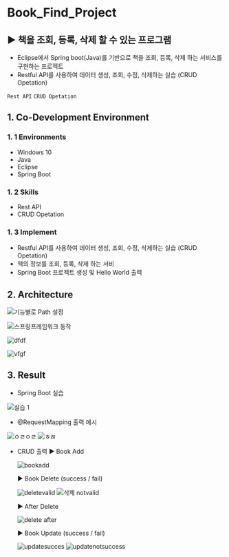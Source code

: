 # Book_Find_Project
## ▶ 책을 조회, 등록, 삭제 할 수 있는 프로그램
 
 - Eclipse에서 Spring boot(Java)를 기반으로 책을 조회, 등록, 삭제 하는 서비스를 구현하는 프로젝트
 - Restful API를 사용하여 데이터 생성, 조회, 수정, 삭제하는 실습 (CRUD Opetation)

`Rest API` `CRUD Opetation`

## 1. Co-Development Environment   
### 1. 1 Environments
- Windows 10
- Java
- Eclipse
- Spring Boot

### 1. 2 Skills
- Rest API
- CRUD Opetation

### 1. 3 Implement
- Restful API를 사용하여 데이터 생성, 조회, 수정, 삭제하는 실습 (CRUD Opetation)
- 책의 정보를 조회, 등록, 삭제 하는 서비
- Spring Boot 프로젝트 생성 및 Hello World 출력

## 2. Architecture

![기능별로 Path 설정](https://github.com/shyang12/Book_FInd/assets/85710913/9cd9b7b9-2fdd-4700-b3b6-35029863b87a)

![스프링프레임워크 동작](https://github.com/shyang12/Book_FInd/assets/85710913/7f6e7df1-b585-4984-9a14-4e41a431fb01)

![dfdf](https://github.com/shyang12/Book_FInd/assets/85710913/52ebcb61-b71d-4622-9577-7ef01b139d58)

![vfgf](https://github.com/shyang12/Book_FInd/assets/85710913/cde1df59-ca99-43c7-bf67-33aefe897dec)

  
## 3. Result   
- Spring Boot 실습
  
![실습 1](https://github.com/shyang12/Book_FInd/assets/85710913/a4b41924-ad12-4c5e-b7d6-164023def682)

- @RequestMapping 출력 예시

![ㅇㄹㅇㄹ](https://github.com/shyang12/Book_FInd/assets/85710913/d48c1f11-853d-4def-b932-5f7b207da2a4)  ![ㅎㅀ](https://github.com/shyang12/Book_FInd/assets/85710913/eda4c74e-c24b-4ea0-97f3-c6104902ff17)


- CRUD 출력
  ▶ Book Add
  
  ![bookadd](https://github.com/shyang12/Book_FInd/assets/85710913/121bdd61-8803-42bc-8a3f-24f8a6e9487c)


  ▶ Book Delete (success / fail)

  ![deletevalid](https://github.com/shyang12/Book_FInd/assets/85710913/fd1a1412-8eb7-4575-ae42-c36225678974)  ![삭제 notvalid](https://github.com/shyang12/Book_FInd/assets/85710913/ffa40932-b38f-4269-a45e-f54ca4569e12)


  ▶ After Delete

  ![delete after](https://github.com/shyang12/Book_FInd/assets/85710913/7d940f87-d8bb-4825-b8bc-3695d218ca7c)


  ▶ Book Update (success / fail)

  ![updatesucces](https://github.com/shyang12/Book_FInd/assets/85710913/e47ce0fa-684c-4884-9e0e-f99661d72d26) ![updatenotsuccess](https://github.com/shyang12/Book_FInd/assets/85710913/e88e5525-2318-4562-bd8d-b668ae84738d)

